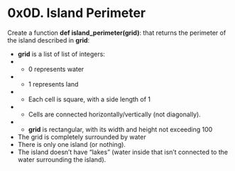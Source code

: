 # 0x0D. Island Perimeter

Create a function **def island_perimeter(grid)**: that returns the perimeter of the island described in **grid**:

 - **grid** is a list of list of integers:
 - - 0 represents water
 - - 1 represents land
 - - Each cell is square, with a side length of 1
 - - Cells are connected horizontally/vertically (not diagonally).
 - - **grid** is rectangular, with its width and height not exceeding 100
 - The grid is completely surrounded by water
 - There is only one island (or nothing).
 - The island doesn’t have “lakes” (water inside that isn’t connected to the water surrounding the island).
